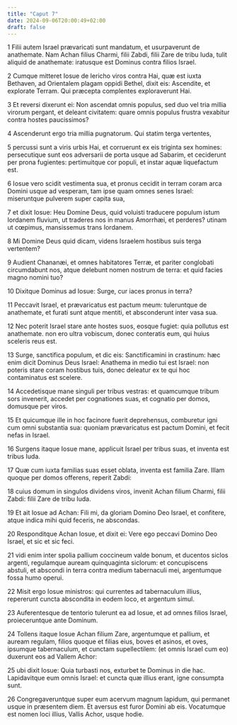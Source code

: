 ```yaml
---
title: "Caput 7"
date: 2024-09-06T20:00:49+02:00
draft: false
---
```



1 Filii autem Israel prævaricati sunt mandatum, et usurpaverunt de anathemate. Nam Achan filius Charmi, filii Zabdi, filii Zare de tribu Iuda, tulit aliquid de anathemate: iratusque est Dominus contra filios Israel.

2 Cumque mitteret Iosue de Iericho viros contra Hai, quæ est iuxta Bethaven, ad Orientalem plagam oppidi Bethel, dixit eis: Ascendite, et explorate Terram. Qui præcepta complentes exploraverunt Hai.

3 Et reversi dixerunt ei: Non ascendat omnis populus, sed duo vel tria millia virorum pergant, et deleant civitatem: quare omnis populus frustra vexabitur contra hostes paucissimos?

4 Ascenderunt ergo tria millia pugnatorum. Qui statim terga vertentes,

5 percussi sunt a viris urbis Hai, et corruerunt ex eis triginta sex homines: persecutique sunt eos adversarii de porta usque ad Sabarim, et ceciderunt per prona fugientes: pertimuitque cor populi, et instar aquæ liquefactum est.

6 Iosue vero scidit vestimenta sua, et pronus cecidit in terram coram arca Domini usque ad vesperam, tam ipse quam omnes senes Israel: miseruntque pulverem super capita sua,

7 et dixit Iosue: Heu Domine Deus, quid voluisti traducere populum istum Iordanem fluvium, ut traderes nos in manus Amorrhæi, et perderes? utinam ut cœpimus, mansissemus trans Iordanem.

8 Mi Domine Deus quid dicam, videns Israelem hostibus suis terga vertentem?

9 Audient Chananæi, et omnes habitatores Terræ, et pariter conglobati circumdabunt nos, atque delebunt nomen nostrum de terra: et quid facies magno nomini tuo?

10 Dixitque Dominus ad Iosue: Surge, cur iaces pronus in terra?

11 Peccavit Israel, et prævaricatus est pactum meum: tuleruntque de anathemate, et furati sunt atque mentiti, et absconderunt inter vasa sua.

12 Nec poterit Israel stare ante hostes suos, eosque fugiet: quia pollutus est anathemate. non ero ultra vobiscum, donec conteratis eum, qui huius sceleris reus est.

13 Surge, sanctifica populum, et dic eis: Sanctificamini in crastinum: hæc enim dicit Dominus Deus Israel: Anathema in medio tui est Israel: non poteris stare coram hostibus tuis, donec deleatur ex te qui hoc contaminatus est scelere.

14 Accedetisque mane singuli per tribus vestras: et quamcumque tribum sors invenerit, accedet per cognationes suas, et cognatio per domos, domusque per viros.

15 Et quicumque ille in hoc facinore fuerit deprehensus, comburetur igni cum omni substantia sua: quoniam prævaricatus est pactum Domini, et fecit nefas in Israel.

16 Surgens itaque Iosue mane, applicuit Israel per tribus suas, et inventa est tribus Iuda.

17 Quæ cum iuxta familias suas esset oblata, inventa est familia Zare. Illam quoque per domos offerens, reperit Zabdi:

18 cuius domum in singulos dividens viros, invenit Achan filium Charmi, filii Zabdi: filii Zare de tribu Iuda.

19 Et ait Iosue ad Achan: Fili mi, da gloriam Domino Deo Israel, et confitere, atque indica mihi quid feceris, ne abscondas.

20 Responditque Achan Iosue, et dixit ei: Vere ego peccavi Domino Deo Israel, et sic et sic feci.

21 vidi enim inter spolia pallium coccineum valde bonum, et ducentos siclos argenti, regulamque auream quinquaginta siclorum: et concupiscens abstuli, et abscondi in terra contra medium tabernaculi mei, argentumque fossa humo operui.

22 Misit ergo Iosue ministros: qui currentes ad tabernaculum illius, repererunt cuncta abscondita in eodem loco, et argentum simul.

23 Auferentesque de tentorio tulerunt ea ad Iosue, et ad omnes filios Israel, proieceruntque ante Dominum.

24 Tollens itaque Iosue Achan filium Zare, argentumque et pallium, et auream regulam, filios quoque et filias eius, boves et asinos, et oves, ipsumque tabernaculum, et cunctam supellectilem: (et omnis Israel cum eo) duxerunt eos ad Vallem Achor:

25 ubi dixit Iosue: Quia turbasti nos, exturbet te Dominus in die hac. Lapidavitque eum omnis Israel: et cuncta quæ illius erant, igne consumpta sunt.

26 Congregaveruntque super eum acervum magnum lapidum, qui permanet usque in præsentem diem. Et aversus est furor Domini ab eis. Vocatumque est nomen loci illius, Vallis Achor, usque hodie.

